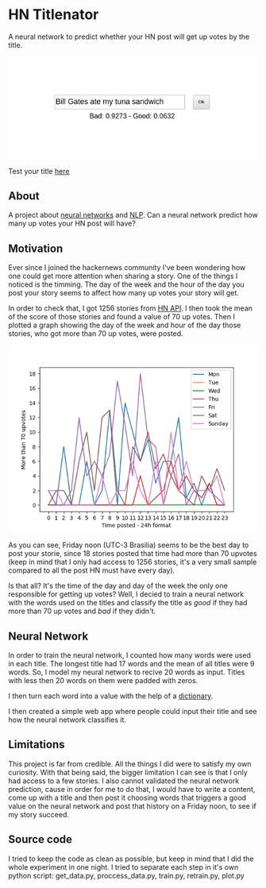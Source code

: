 # HN Titlenator

A neural network to predict whether your HN post will get up votes by the title.

![screenshot](screenshot.png)

Test your title [here](https://victorribeiro.com/hntitlenator)

## About

A project about [neural networks](https://en.wikipedia.org/wiki/Neural_network) and [NLP](https://en.wikipedia.org/wiki/Natural_language_processing). Can a neural network predict how many up votes your HN post will have?

## Motivation

Ever since I joined the hackernews community I've been wondering how one could get more attention when sharing a story. One of the things I noticed is the timming. The day of the week and the hour of the day you post your story seems to affect how many up votes your story will get.

In order to check that, I got 1256 stories from [HN API](https://github.com/HackerNews/API). I then took the mean of the score of those stories and found a value of 70 up votes. Then I plotted a graph showing the day of the week and hour of the day those stories, who got more than 70 up votes, were posted.

![plot](max-upvotes.png)

As you can see, Friday noon (UTC-3 Brasilia) seems to be the best day to post your storie, since 18 stories posted that time had more than 70 upvotes (keep in mind that I only had access to 1256 stories, it's a very small sample compared to all the post HN must have every day).

Is that all? It's the time of the day and day of the week the only one responsible for getting up votes? Well, I decied to train a neural network with the words used on the titles and classify the title as *good* if they had more than 70 up votes and *bad* if they didn't.

## Neural Network

In order to train the neural network, I counted how many words were used in each title. The longest title had 17 words and the mean of all titles were 9 words. So, I model my neural network to recive 20 words as input. Titles with less then 20 words on them were padded with zeros.

I then turn each word into a value with the help of a [dictionary](https://github.com/dwyl/english-words/blob/master/words_alpha.txt).

I then created a simple web app where people could input their title and see how the neural network classifies it.

## Limitations

This project is far from credible. All the things I did were to satisfy my own curiosity. With that being said, the bigger limitation I can see is that I only had access to a few stories. I also cannot validated the neural network prediction, cause in order for me to do that, I would have to write a content, come up with a title and then post it choosing words that triggers a good value on the neural network and post that history on a Friday noon, to see if my story succeed.

## Source code

I tried to keep the code as clean as possible, but keep in mind that I did the whole experiment in one night. I tried to separate each step in it's own python script: get_data.py, proccess_data.py, train.py, retrain.py, plot.py


